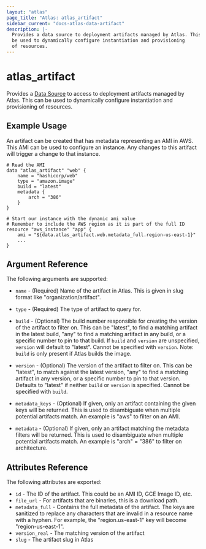 ```yaml
---
layout: "atlas"
page_title: "Atlas: atlas_artifact"
sidebar_current: "docs-atlas-data-artifact"
description: |-
  Provides a data source to deployment artifacts managed by Atlas. This can
  be used to dynamically configure instantiation and provisioning
  of resources.
---
```


# atlas\_artifact

Provides a [Data Source](/docs/configuration/data-sources.html) to access to deployment 
artifacts managed by Atlas. This can be used to dynamically configure instantiation 
and provisioning of resources.

## Example Usage

An artifact can be created that has metadata representing
an AMI in AWS. This AMI can be used to configure an instance. Any changes
to this artifact will trigger a change to that instance.

```
# Read the AMI
data "atlas_artifact" "web" {
    name = "hashicorp/web"
    type = "amazon.image"
    build = "latest"
    metadata {
        arch = "386"
    }
}

# Start our instance with the dynamic ami value
# Remember to include the AWS region as it is part of the full ID
resource "aws_instance" "app" {
    ami = "${data.atlas_artifact.web.metadata_full.region-us-east-1}"
    ...
}
```

## Argument Reference

The following arguments are supported:

* `name` - (Required) Name of the artifact in Atlas. This is given
  in slug format like "organization/artifact".

* `type` - (Required) The type of artifact to query for.

* `build` - (Optional) The build number responsible for creating
  the version of the artifact to filter on. This can be "latest",
  to find a matching artifact in the latest build, "any" to find a
  matching artifact in any build, or a specific number to pin to that
  build. If `build` and `version` are unspecified, `version` will default
  to "latest". Cannot be specified with `version`. Note: `build` is only 
  present if Atlas builds the image.

* `version` - (Optional)  The version of the artifact to filter on. This can
  be "latest", to match against the latest version, "any" to find a matching artifact
  in any version, or a specific number to pin to that version. Defaults to
  "latest" if neither `build` or `version` is specified. Cannot be specified
  with `build`.

* `metadata_keys` - (Optional) If given, only an artifact containing
  the given keys will be returned. This is used to disambiguate when
  multiple potential artifacts match. An example is "aws" to filter
  on an AMI.

* `metadata` - (Optional) If given, only an artifact matching the
  metadata filters will be returned. This is used to disambiguate when
  multiple potential artifacts match. An example is "arch" = "386" to
  filter on architecture.


## Attributes Reference

The following attributes are exported:

* `id` - The ID of the artifact. This could be an AMI ID, GCE Image ID, etc.
* `file_url` - For artifacts that are binaries, this is a download path.
* `metadata_full` - Contains the full metadata of the artifact. The keys are sanitized
  to replace any characters that are invalid in a resource name with a hyphen.
  For example, the "region.us-east-1" key will become "region-us-east-1".
* `version_real` - The matching version of the artifact
* `slug` - The artifact slug in Atlas
